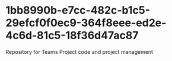 # 1bb8990b-e7cc-482c-b1c5-29efcf0f0ec9-364f8eee-ed2e-4c6d-81c5-18f36d47ac87
Repository for Teams Project code and project management
